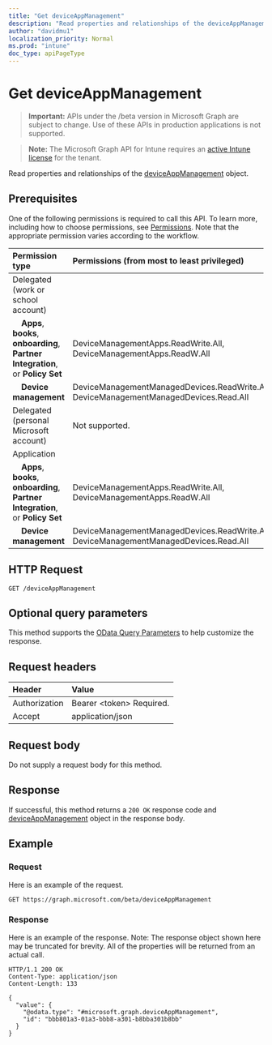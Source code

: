 ```yaml
---
title: "Get deviceAppManagement"
description: "Read properties and relationships of the deviceAppManagement object."
author: "davidmu1"
localization_priority: Normal
ms.prod: "intune"
doc_type: apiPageType
---
```


# Get deviceAppManagement

> **Important:** APIs under the /beta version in Microsoft Graph are subject to change. Use of these APIs in production applications is not supported.

> **Note:** The Microsoft Graph API for Intune requires an [active Intune license](https://go.microsoft.com/fwlink/?linkid=839381) for the tenant.

Read properties and relationships of the [deviceAppManagement](../resources/intune-shared-deviceappmanagement.md) object.

## Prerequisites

One of the following permissions is required to call this API. To learn more, including how to choose permissions, see [Permissions](/graph/permissions-reference).  Note that the appropriate permission varies according to the workflow.

|Permission type|Permissions (from most to least privileged)|
|:---|:---|
| Delegated (work or school account) | |
| &nbsp; &nbsp; **Apps**, **books**, **onboarding**, **Partner Integration**, or **Policy Set** | DeviceManagementApps.ReadWrite.All, DeviceManagementApps.ReadW.All |
| &nbsp; &nbsp; **Device management** | DeviceManagementManagedDevices.ReadWrite.All, DeviceManagementManagedDevices.Read.All |
|Delegated (personal Microsoft account)|Not supported.|
|Application| |
| &nbsp; &nbsp; **Apps**, **books**, **onboarding**, **Partner Integration**, or **Policy Set** | DeviceManagementApps.ReadWrite.All, DeviceManagementApps.ReadW.All |
| &nbsp; &nbsp; **Device management** | DeviceManagementManagedDevices.ReadWrite.All, DeviceManagementManagedDevices.Read.All |

## HTTP Request
<!-- {
  "blockType": "ignored"
}
-->
``` http
GET /deviceAppManagement
```

## Optional query parameters

This method supports the [OData Query Parameters](https://developer.microsoft.com/graph/docs/concepts/query_parameters) to help customize the response.

## Request headers

|Header|Value|
|:---|:---|
|Authorization|Bearer &lt;token&gt; Required.|
|Accept|application/json|

## Request body

Do not supply a request body for this method.

## Response

If successful, this method returns a `200 OK` response code and [deviceAppManagement](../resources/intune-shared-deviceappmanagement.md) object in the response body.

## Example

### Request

Here is an example of the request.

``` http
GET https://graph.microsoft.com/beta/deviceAppManagement
```

### Response

Here is an example of the response. Note: The response object shown here may be truncated for brevity. All of the properties will be returned from an actual call.

``` http
HTTP/1.1 200 OK
Content-Type: application/json
Content-Length: 133

{
  "value": {
    "@odata.type": "#microsoft.graph.deviceAppManagement",
    "id": "bbb801a3-01a3-bbb8-a301-b8bba301b8bb"
  }
}
```









